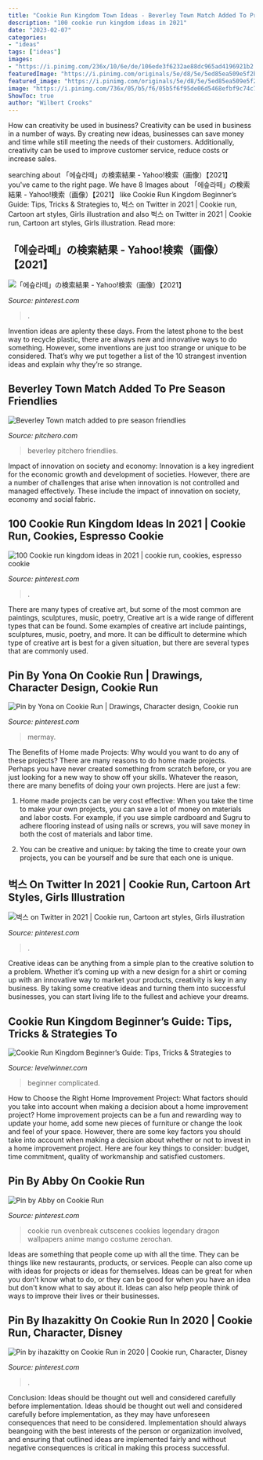```yaml
---
title: "Cookie Run Kingdom Town Ideas - Beverley Town Match Added To Pre Season Friendlies"
description: "100 cookie run kingdom ideas in 2021"
date: "2023-02-07"
categories:
- "ideas"
tags: ["ideas"]
images:
- "https://i.pinimg.com/236x/10/6e/de/106ede3f6232ae88dc965ad4196921b2.jpg"
featuredImage: "https://i.pinimg.com/originals/5e/d8/5e/5ed85ea509e5f2bd1dede60d234cc48b.jpg"
featured_image: "https://i.pinimg.com/originals/5e/d8/5e/5ed85ea509e5f2bd1dede60d234cc48b.jpg"
image: "https://i.pinimg.com/736x/05/b5/f6/05b5f6f95de06d5468efbf9c74c79fdf.jpg"
ShowToc: true
author: "Wilbert Crooks"
---
```



How can creativity be used in business?
Creativity can be used in business in a number of ways. By creating new ideas, businesses can save money and time while still meeting the needs of their customers. Additionally, creativity can be used to improve customer service, reduce costs or increase sales.

	

		
searching about 「에슾라떼」の検索結果 - Yahoo!検索（画像）【2021】 you've came to the right page. We have 8 Images about 「에슾라떼」の検索結果 - Yahoo!検索（画像）【2021】 like Cookie Run Kingdom Beginner’s Guide: Tips, Tricks &amp; Strategies to, 벅스 on Twitter in 2021 | Cookie run, Cartoon art styles, Girls illustration and also 벅스 on Twitter in 2021 | Cookie run, Cartoon art styles, Girls illustration. Read more:
		
    
## 「에슾라떼」の検索結果 - Yahoo!検索（画像）【2021】

<img loading=lazy src="https://i.pinimg.com/736x/05/b5/f6/05b5f6f95de06d5468efbf9c74c79fdf.jpg" onerror="this.onerror=null;this.src='https://tse4.mm.bing.net/th?id=OIP.i9MIyG_wLJRVkv2BveuoQQHaFV&amp;pid=15.1';" alt="「에슾라떼」の検索結果 - Yahoo!検索（画像）【2021】">

_Source: pinterest.com_

>. 

	

Invention ideas are aplenty these days. From the latest phone to the best way to recycle plastic, there are always new and innovative ways to do something. However, some inventions are just too strange or unique to be considered. That’s why we put together a list of the 10 strangest invention ideas and explain why they’re so strange.

    
## Beverley Town Match Added To Pre Season Friendlies

<img loading=lazy src="https://img-res.pitchero.com/?url=images.pitchero.com%2Fui%2F64273%2F1375098909_0.jpg&amp;w=1200&amp;h=630&amp;t=frame" onerror="this.onerror=null;this.src='https://tse4.mm.bing.net/th?id=OIP.g2H3L7gQi16Czrp-Gbz8swHaD4&amp;pid=15.1';" alt="Beverley Town match added to pre season friendlies">

_Source: pitchero.com_

>beverley pitchero friendlies. 

	

Impact of innovation on society and economy:
Innovation is a key ingredient for the economic growth and development of societies. However, there are a number of challenges that arise when innovation is not controlled and managed effectively. These include the impact of innovation on society, economy and social fabric.

    
## 100 Cookie Run Kingdom Ideas In 2021 | Cookie Run, Cookies, Espresso Cookie

<img loading=lazy src="https://i.pinimg.com/236x/10/6e/de/106ede3f6232ae88dc965ad4196921b2.jpg" onerror="this.onerror=null;this.src='https://tse3.mm.bing.net/th?id=OIP.bL1MJGrQZ5jAgkBVCo5cXgAAAA&amp;pid=15.1';" alt="100 Cookie run kingdom ideas in 2021 | cookie run, cookies, espresso cookie">

_Source: pinterest.com_

>. 

	

There are many types of creative art, but some of the most common are paintings, sculptures, music, poetry,
Creative art is a wide range of different types that can be found. Some examples of creative art include paintings, sculptures, music, poetry, and more. It can be difficult to determine which type of creative art is best for a given situation, but there are several types that are commonly used.

    
## Pin By Yona On Cookie Run | Drawings, Character Design, Cookie Run

<img loading=lazy src="https://i.pinimg.com/originals/67/70/13/677013e3e24cc6903d16cb4552c2aa3c.png" onerror="this.onerror=null;this.src='https://tse2.mm.bing.net/th?id=OIP.a0q0Z8l-hrmVUs6wI3w8sgHaMR&amp;pid=15.1';" alt="Pin by Yona on Cookie Run | Drawings, Character design, Cookie run">

_Source: pinterest.com_

>mermay. 

	

The Benefits of Home made Projects: Why would you want to do any of these projects?
There are many reasons to do home made projects. Perhaps you have never created something from scratch before, or you are just looking for a new way to show off your skills. Whatever the reason, there are many benefits of doing your own projects. Here are just a few: 
1. Home made projects can be very cost effective: When you take the time to make your own projects, you can save a lot of money on materials and labor costs. For example, if you use simple cardboard and Sugru to adhere flooring instead of using nails or screws, you will save money in both the cost of materials and labor time. 

2. You can be creative and unique: by taking the time to create your own projects, you can be yourself and be sure that each one is unique.

    
## 벅스 On Twitter In 2021 | Cookie Run, Cartoon Art Styles, Girls Illustration

<img loading=lazy src="https://i.pinimg.com/originals/5e/d8/5e/5ed85ea509e5f2bd1dede60d234cc48b.jpg" onerror="this.onerror=null;this.src='https://tse4.mm.bing.net/th?id=OIP.3_MEW_E0nlhX1n0Gu9ov6wHaKt&amp;pid=15.1';" alt="벅스 on Twitter in 2021 | Cookie run, Cartoon art styles, Girls illustration">

_Source: pinterest.com_

>. 

	

Creative ideas can be anything from a simple plan to the creative solution to a problem. Whether it’s coming up with a new design for a shirt or coming up with an innovative way to market your products, creativity is key in any business. By taking some creative ideas and turning them into successful businesses, you can start living life to the fullest and achieve your dreams.

    
## Cookie Run Kingdom Beginner’s Guide: Tips, Tricks &amp; Strategies To

<img loading=lazy src="https://www.levelwinner.com/wp-content/uploads/2021/01/cookie-run-kingdom-industrial-zone-800x450-1.jpg" onerror="this.onerror=null;this.src='https://tse4.mm.bing.net/th?id=OIP.DFHPebV-ERa6IYsKMVnaXAHaEK&amp;pid=15.1';" alt="Cookie Run Kingdom Beginner’s Guide: Tips, Tricks &amp; Strategies to">

_Source: levelwinner.com_

>beginner complicated. 

	

How to Choose the Right Home Improvement Project: What factors should you take into account when making a decision about a home improvement project?
Home improvement projects can be a fun and rewarding way to update your home, add some new pieces of furniture or change the look and feel of your space. However, there are some key factors you should take into account when making a decision about whether or not to invest in a home improvement project. Here are four key things to consider: budget, time commitment, quality of workmanship and satisfied customers.

    
## Pin By Abby On Cookie Run

<img loading=lazy src="https://i.pinimg.com/736x/3f/db/30/3fdb30d7c6fc95f6ecd20420ccf1c3f3.jpg" onerror="this.onerror=null;this.src='https://tse2.mm.bing.net/th?id=OIP.aYUFn-X-cMk_KMrZK_RsFQHaES&amp;pid=15.1';" alt="Pin by Abby on Cookie Run">

_Source: pinterest.com_

>cookie run ovenbreak cutscenes cookies legendary dragon wallpapers anime mango costume zerochan. 

	

Ideas are something that people come up with all the time. They can be things like new restaurants, products, or services. People can also come up with ideas for projects or ideas for themselves. Ideas can be great for when you don't know what to do, or they can be good for when you have an idea but don't know what to say about it. Ideas can also help people think of ways to improve their lives or their businesses.

    
## Pin By Ihazakitty On Cookie Run In 2020 | Cookie Run, Character, Disney

<img loading=lazy src="https://i.pinimg.com/originals/1a/e2/db/1ae2db95c94216fae298605ea4d6d0df.jpg" onerror="this.onerror=null;this.src='https://tse3.mm.bing.net/th?id=OIP.aA-IbYBTWRS9vlr_7o0f8wAAAA&amp;pid=15.1';" alt="Pin by ihazakitty on Cookie Run in 2020 | Cookie run, Character, Disney">

_Source: pinterest.com_

>. 

	

Conclusion: Ideas should be thought out well and considered carefully before implementation.
Ideas should be thought out well and considered carefully before implementation, as they may have unforeseen consequences that need to be considered. Implementation should always beangoing with the best interests of the person or organization involved, and ensuring that outlined ideas are implemented fairly and without negative consequences is critical in making this process successful.

